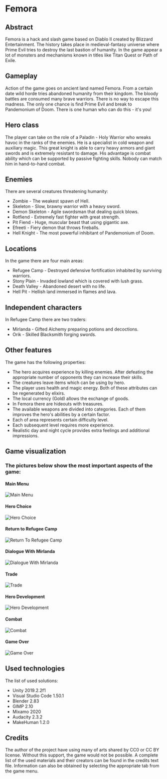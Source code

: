 # Femora

## Abstract

Femora is a hack and slash game based on Diablo II created by Blizzard Entertainment. The history takes place in medieval-fantasy universe where Prime Evil tries to destroy the last bastion of humanity. In the game appear a lot of monsters and mechanisms known in titles like Titan Quest or Path of Exile.

## Gameplay

Action of the game goes on ancient land named Femora. From a certain date wild horde tries abandoned humanity from their kingdom. The bloody battles are consumed many brave warriors. There is no way to escape this madness. The only one chance is find Prime Evil and break to Pandemonium of Doom. There is one human who can do this - it's you!

## Hero class

The player can take on the role of a Paladin - Holy Warrior who wreaks havoc in the ranks of the enemies. He is a specialist in cold weapon and auxiliary magic. This great knight is able to carry heavy armors and giant swords and is extremely resistant to damage. His advantage is combat ability which can be supported by passive fighting skills. Nobody can match him in hand-to-hand combat.

## Enemies

There are several creatures threatening humanity:
* Zombie - The weakest spawn of Hell.
* Skeleton - Slow, brawny warrior with a heavy sword.
* Demon Skeleton - Agile swordsman that dealing quick blows.
* Rotfiend - Extremely fast fighter with great strength.
* Pit Fiend - Huge, muscular beast that using gigantic axe.
* Efreeti - Fiery demon that throws fireballs.
* Hell Knight - The most powerful inhibitant of Pandemonium of Doom.

## Locations

In the game there are four main areas:
* Refugee Camp - Destroyed defensive fortification inhabited by surviving warriors.
* Stony Plain - Invaded lowland which is covered with lush grass.
* Death Valley - Abandoned desert with no life.
* Hell Pit - Hellish land immersed in flames and lava.

## Independent characters

In Refugee Camp there are two traders:
* Mirlanda - Gifted Alchemy preparing potions and decoctions.
* Orik - Skilled Blacksmith forging swords.

## Other features

 The game has the following properties:
 * The hero acquires experience by killing enemies. After defeating the appropriate number of opponents they can increase their skills.
 * The creatures leave items which can be using by hero.
 * The player uses health and magic energy. Both of these attributes can be regenerated by elixirs.
 * The local currency (Gold) allows the exchange of goods.
 * In Femora there are hideouts with treasures.
 * The available weapons are divided into categories. Each of them improves the hero's abilities by a certain factor.
 * Each of area represents certain difficulty level.
 * Each subsequent level requires more experience.
 * Realistic day and night cycle provides extra feelings and additional impressions.

## Game visualization

### The pictures below show the most important aspects of the game:

#### Main Menu
![Main Menu](https://user-images.githubusercontent.com/26011505/100525405-dad7f500-31c0-11eb-983b-b2018c5ddfc2.png)
#### Hero Choice
![Hero Choice](https://user-images.githubusercontent.com/26011505/97106127-15310c80-16c0-11eb-92b2-638bc0c13c17.png)
#### Return to Refugee Camp
![Return To Refugee Camp](https://user-images.githubusercontent.com/26011505/97106156-3f82ca00-16c0-11eb-847a-f47dbd5345a2.png)
#### Dialogue With Mirlanda
![Dialogue With Mirlanda](https://user-images.githubusercontent.com/26011505/97106164-4ad5f580-16c0-11eb-9693-a0077d748961.png)
#### Trade
![Trade](https://user-images.githubusercontent.com/26011505/97106201-7e188480-16c0-11eb-870e-0f162479df72.png)
#### Hero Development
![Hero Development](https://user-images.githubusercontent.com/26011505/97106183-5cb79880-16c0-11eb-8cb9-c191ad26635e.png)
#### Combat
![Combat](https://user-images.githubusercontent.com/26011505/97106193-69d48780-16c0-11eb-834b-3842b3dd43bd.png)
#### Game Over
![Game Over](https://user-images.githubusercontent.com/26011505/97106220-8cff3700-16c0-11eb-8245-29ec213b2e34.png)

## Used technologies

The list of used solutions:
* Unity 2019.2.2f1
* Visual Studio Code 1.50.1
* Blender 2.83
* GIMP 2.10
* Mixamo 2020
* Audacity 2.3.2
* MakeHuman 1.2.0

## Credits

The author of the project have using many of arts shared by CC0 or CC BY license. Without this support, the game would not be possible.
A complete list of the used materials and their creators can be found in the credits text file. Information can also be obtained by selecting the appropriate tab from the game menu.
